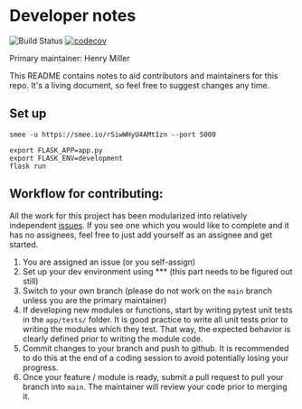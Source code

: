 # Developer notes

![Build Status](https://github.com/Bioinformatics-Research-Network/Skill-cert-bot/workflows/tests/badge.svg) [![codecov](https://codecov.io/gh/Bioinformatics-Research-Network/Skill-cert-bot/branch/main/graph/badge.svg?token=MD2VSBJ141)](https://codecov.io/gh/Bioinformatics-Research-Network/Skill-cert-bot)

Primary maintainer: Henry Miller

This README contains notes to aid contributors and maintainers for this repo. It's a living document, so feel free to suggest changes any time. 


## Set up

```shell
smee -u https://smee.io/rSiwWHyU4AMt1zn --port 5000
```

```shell
export FLASK_APP=app.py
export FLASK_ENV=development
flask run
```



## Workflow for contributing:

All the work for this project has been modularized into relatively independent [issues](https://github.com/Bioinformatics-Research-Network/Skill-cert-bot/issues). If you see one which you would like to complete and it has no assignees, feel free to just add yourself as an assignee and get started. 

1. You are assigned an issue (or you self-assign)
2. Set up your dev environment using *** (this part needs to be figured out still)
3. Switch to your own branch (please do not work on the `main` branch unless you are the primary maintainer)
4. If developing new modules or functions, start by writing pytest unit tests in the `app/tests/` folder. It is good practice to write all unit tests prior to writing the modules which they test. That way, the expected behavior is clearly defined prior to writing the module code. 
5. Commit changes to your branch and push to github. It is recommended to do this at the end of a coding session to avoid potentially losing your progress.
6. Once your feature / module is ready, submit a pull request to pull your branch into `main`. The maintainer will review your code prior to merging it. 



